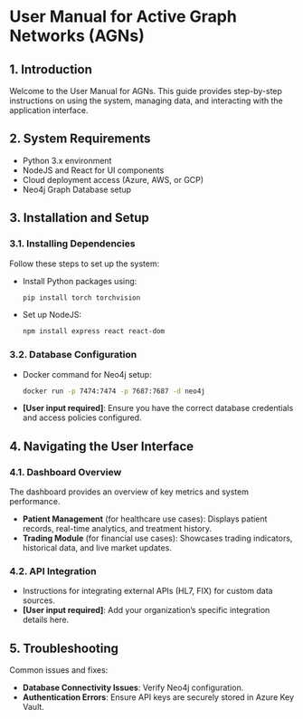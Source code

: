 
# User Manual for Active Graph Networks (AGNs)

## 1. Introduction
Welcome to the User Manual for AGNs. This guide provides step-by-step instructions on using the system, managing data, and interacting with the application interface.

## 2. System Requirements
- Python 3.x environment
- NodeJS and React for UI components
- Cloud deployment access (Azure, AWS, or GCP)
- Neo4j Graph Database setup

## 3. Installation and Setup
### 3.1. Installing Dependencies
Follow these steps to set up the system:
- Install Python packages using:
  ```bash
  pip install torch torchvision
  ```
- Set up NodeJS:
  ```bash
  npm install express react react-dom
  ```
### 3.2. Database Configuration
- Docker command for Neo4j setup:
  ```bash
  docker run -p 7474:7474 -p 7687:7687 -d neo4j
  ```
- **[User input required]**: Ensure you have the correct database credentials and access policies configured.

## 4. Navigating the User Interface
### 4.1. Dashboard Overview
The dashboard provides an overview of key metrics and system performance.
- **Patient Management** (for healthcare use cases): Displays patient records, real-time analytics, and treatment history.
- **Trading Module** (for financial use cases): Showcases trading indicators, historical data, and live market updates.

### 4.2. API Integration
- Instructions for integrating external APIs (HL7, FIX) for custom data sources.
- **[User input required]**: Add your organization’s specific integration details here.

## 5. Troubleshooting
Common issues and fixes:
- **Database Connectivity Issues**: Verify Neo4j configuration.
- **Authentication Errors**: Ensure API keys are securely stored in Azure Key Vault.
    